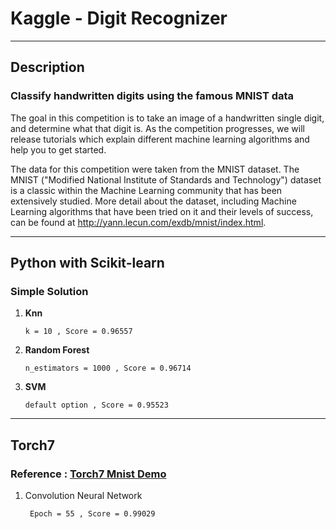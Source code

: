 

# Kaggle - Digit Recognizer

---

## Description

### Classify handwritten digits using the famous MNIST data

The goal in this competition is to take an image of a handwritten single digit, and determine what that digit is.  As the competition progresses, we will release tutorials which explain different machine learning algorithms and help you to get started.

The data for this competition were taken from the MNIST dataset. The MNIST ("Modified National Institute of Standards and Technology") dataset is a classic within the Machine Learning community that has been extensively studied.  More detail about the dataset, including Machine Learning algorithms that have been tried on it and their levels of success, can be found at http://yann.lecun.com/exdb/mnist/index.html.

---

## Python with Scikit-learn
### Simple Solution

 1. **Knn**

		k = 10 , Score = 0.96557
		
 2. **Random Forest**

		n_estimators = 1000 , Score = 0.96714
		
 3. **SVM**

		default option , Score = 0.95523
		
---

## Torch7
### Reference : [Torch7 Mnist Demo](https://github.com/torch/demos/tree/master/train-a-digit-classifier)

1. Convolution Neural Network

		Epoch = 55 , Score = 0.99029	

 